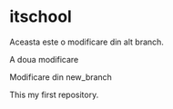 # itschool

Aceasta este o modificare din alt branch.


A doua modificare

Modificare din new_branch

This my first repository.
